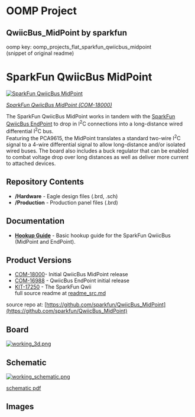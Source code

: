 # OOMP Project  
## QwiicBus_MidPoint  by sparkfun  
  
oomp key: oomp_projects_flat_sparkfun_qwiicbus_midpoint  
(snippet of original readme)  
  
SparkFun QwiicBus MidPoint  
========================================  
  
[![SparkFun QwiicBus MidPoint](https://cdn.sparkfun.com/assets/parts/1/7/1/7/7/18000-SparkFun_QwiicBus_-_MidPoint-01.jpg)](https://www.sparkfun.com/products/18000)  
  
[*SparkFun QwiicBus MidPoint (COM-18000)*](https://www.sparkfun.com/products/18000)  
  
The SparkFun QwiicBus MidPoint works in tandem with the [SparkFun QwiicBus EndPoint](https://www.sparkfun.com/products/16988) to drop in I<sup>2</sup>C connections into a long-distance wired differential I<sup>2</sup>C bus.   
Featuring the PCA9615, the MidPoint translates a standard two-wire I<sup>2</sup>C signal to a 4-wire differential signal to allow long-distance and/or isolated wired buses. The board also includes a buck regulator that can be enabled to combat voltage drop over long distances as well as deliver more current to attached devices.  
  
Repository Contents  
-------------------  
  
* **/Hardware** - Eagle design files (.brd, .sch)  
* **/Production** - Production panel files (.brd)  
  
  
Documentation  
--------------  
* **[Hookup Guide](https://learn.sparkfun.com/tutorials/sparkfun-qwiicbus-hookup-guide)** - Basic hookup guide for the SparkFun QwiicBus (MidPoint and EndPoint).  
  
  
Product Versions  
----------------  
* [COM-18000](https://www.sparkfun.com/products/18000)- Initial QwiicBus MidPoint release  
* [COM-16988](https://www.sparkfun.com/products/16988) - QwiicBus EndPoint initial release  
* [KIT-17250](https://www.sparkfun.com/products/17250) - The SparkFun Qwii  
  full source readme at [readme_src.md](readme_src.md)  
  
source repo at: [https://github.com/sparkfun/QwiicBus_MidPoint](https://github.com/sparkfun/QwiicBus_MidPoint)  
## Board  
  
[![working_3d.png](working_3d_600.png)](working_3d.png)  
## Schematic  
  
[![working_schematic.png](working_schematic_600.png)](working_schematic.png)  
  
[schematic pdf](working_schematic.pdf)  
## Images  
